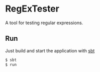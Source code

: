 RegExTester
===========
A tool for testing regular expressions.

Run
---
Just build and start the application with [sbt](https://github.com/harrah/xsbt/wiki)
```bash
$ sbt
$ run
```
